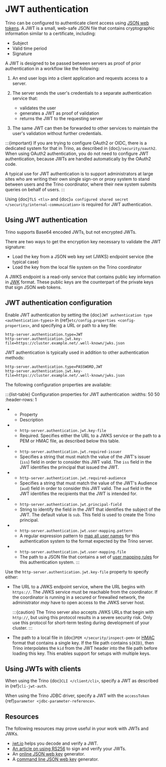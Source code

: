 # JWT authentication

Trino can be configured to authenticate client access using [JSON web tokens](https://wikipedia.org/wiki/JSON_Web_Token). A JWT is a small, web-safe
JSON file that contains cryptographic information similar to a certificate,
including:

- Subject
- Valid time period
- Signature

A JWT is designed to be passed between servers as proof of prior authentication
in a workflow like the following:

1. An end user logs into a client application and requests access to a server.

2. The server sends the user's credentials to a separate authentication service
   that:

   - validates the user
   - generates a JWT as proof of validation
   - returns the JWT to the requesting server

3. The same JWT can then be forwarded to other services to maintain the user's
   validation without further credentials.

:::{important}
If you are trying to configure OAuth2 or OIDC, there is a dedicated system
for that in Trino, as described in {doc}`/security/oauth2`. When using
OAuth2 authentication, you do not need to configure JWT authentication,
because JWTs are handled automatically by the OAuth2 code.

A typical use for JWT authentication is to support administrators at large
sites who are writing their own single sign-on or proxy system to stand
between users and the Trino coordinator, where their new system submits
queries on behalf of users.
:::

Using {doc}`TLS <tls>` and {doc}`a configured shared secret
</security/internal-communication>` is required for JWT authentication.

## Using JWT authentication

Trino supports Base64 encoded JWTs, but not encrypted JWTs.

There are two ways to get the encryption key necessary to validate the JWT
signature:

- Load the key from a JSON web key set (JWKS) endpoint service (the
  typical case)
- Load the key from the local file system on the Trino coordinator

A JWKS endpoint is a read-only service that contains public key information in
[JWK](https://datatracker.ietf.org/doc/html/rfc7517) format. These public
keys are the counterpart of the private keys that sign JSON web tokens.

## JWT authentication configuration

Enable JWT authentication by setting the {doc}`JWT authentication type
<authentication-types>` in {ref}`etc/config.properties <config-properties>`, and
specifying a URL or path to a key file:

```properties
http-server.authentication.type=JWT
http-server.authentication.jwt.key-file=https://cluster.example.net/.well-known/jwks.json
```

JWT authentication is typically used in addition to other authentication
methods:

```properties
http-server.authentication.type=PASSWORD,JWT
http-server.authentication.jwt.key-file=https://cluster.example.net/.well-known/jwks.json
```

The following configuration properties are available:

:::{list-table} Configuration properties for JWT authentication
:widths: 50 50
:header-rows: 1

* - Property
  - Description
* - `http-server.authentication.jwt.key-file`
  - Required. Specifies either the URL to a JWKS service or the path to a PEM or
    HMAC file, as described below this table.
* - `http-server.authentication.jwt.required-issuer`
  - Specifies a string that must match the value of the JWT's issuer (`iss`)
    field in order to consider this JWT valid. The `iss` field in the JWT
    identifies the principal that issued the JWT.
* - `http-server.authentication.jwt.required-audience`
  - Specifies a string that must match the value of the JWT's Audience (`aud`)
    field in order to consider this JWT valid. The `aud` field in the JWT
    identifies the recipients that the JWT is intended for.
* - `http-server.authentication.jwt.principal-field`
  - String to identify the field in the JWT that identifies the subject of the
    JWT. The default value is `sub`. This field is used to create the Trino
    principal.
* - `http-server.authentication.jwt.user-mapping.pattern`
  - A regular expression pattern to [map all user names](/security/user-mapping)
    for this authentication system to the format expected by the Trino server.
* - `http-server.authentication.jwt.user-mapping.file`
  - The path to a JSON file that contains a set of [user mapping
    rules](/security/user-mapping) for this authentication system.
:::

Use the `http-server.authentication.jwt.key-file` property to specify
either:

- The URL to a JWKS endpoint service, where the URL begins with `https://`.
  The JWKS service must be reachable from the coordinator. If the coordinator
  is running in a secured or firewalled network, the administrator *may* have
  to open access to the JWKS server host.

  :::{caution}
  The Trino server also accepts JWKS URLs that begin with `http://`, but
  using this protocol results in a severe security risk. Only use this
  protocol for short-term testing during development of your cluster.
  :::

- The path to a local file in {doc}`PEM </security/inspect-pem>` or [HMAC](https://wikipedia.org/wiki/HMAC) format that contains a single key.
  If the file path contains `${KID}`, then Trino interpolates the `kid`
  from the JWT header into the file path before loading this key. This enables support
  for setups with multiple keys.

## Using JWTs with clients

When using the Trino {doc}`CLI </client/cli>`, specify a JWT as described
in {ref}`cli-jwt-auth`.

When using the Trino JDBC driver, specify a JWT with the `accessToken`
{ref}`parameter <jdbc-parameter-reference>`.

## Resources

The following resources may prove useful in your work with JWTs and JWKs.

- [jwt.io](https://jwt.io) helps you decode and verify a JWT.
- [An article on using RS256](https://auth0.com/blog/navigating-rs256-and-jwks/)
  to sign and verify your JWTs.
- An [online JSON web key](https://mkjwk.org) generator.
- A [command line JSON web key](https://connect2id.com/products/nimbus-jose-jwt/generator) generator.
